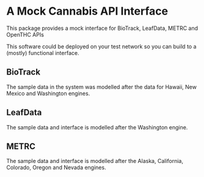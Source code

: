 # A Mock Cannabis API Interface

This package provides a mock interface for BioTrack, LeafData, METRC and OpenTHC APIs

This software could be deployed on your test network so you can build to a (mostly) functional interface.

## BioTrack

The sample data in the system was modelled after the data for Hawaii, New Mexico and Washington engines.

## LeafData

The sample data and interface is modelled after the Washington engine.

## METRC

The sample data and interface is modelled after the Alaska, California, Colorado, Oregon and Nevada engines.

